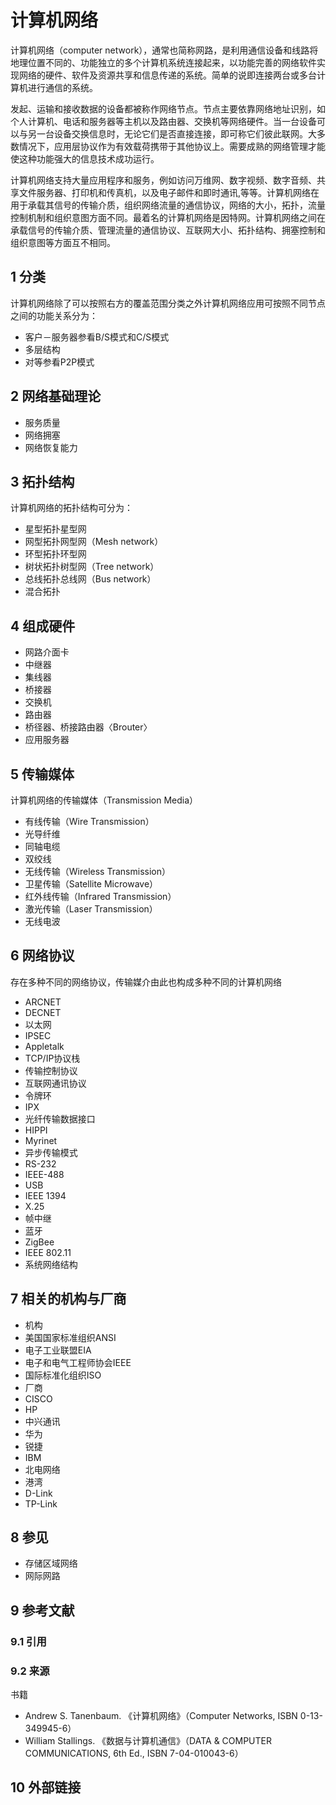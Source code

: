 # 计算机网络



计算机网络（computer network），通常也简称网路，是利用通信设备和线路将地理位置不同的、功能独立的多个计算机系统连接起来，以功能完善的网络软件实现网络的硬件、软件及资源共享和信息传递的系统。简单的说即连接两台或多台计算机进行通信的系统。

发起、运输和接收数据的设备都被称作网络节点。节点主要依靠网络地址识别，如个人计算机、电话和服务器等主机以及路由器、交换机等网络硬件。当一台设备可以与另一台设备交换信息时，无论它们是否直接连接，即可称它们彼此联网。大多数情况下，应用层协议作为有效载荷携带于其他协议上。需要成熟的网络管理才能使这种功能强大的信息技术成功运行。

计算机网络支持大量应用程序和服务，例如访问万维网、数字视频、数字音频、共享文件服务器、打印机和传真机，以及电子邮件和即时通讯,等等。计算机网络在用于承载其信号的传输介质，组织网络流量的通信协议，网络的大小，拓扑，流量控制机制和组织意图方面不同。最着名的计算机网络是因特网。计算机网络之间在承载信号的传输介质、管理流量的通信协议、互联网大小、拓扑结构、拥塞控制和组织意图等方面互不相同。



## 1 分类

计算机网络除了可以按照右方的覆盖范围分类之外计算机网络应用可按照不同节点之间的功能关系分为：

* 客户－服务器参看B/S模式和C/S模式
* 多层结构
* 对等参看P2P模式



## 2 网络基础理论

* 服务质量
* 网络拥塞
* 网络恢复能力



## 3 拓扑结构

计算机网络的拓扑结构可分为：

* 星型拓扑星型网
* 网型拓扑网型网（Mesh network）
* 环型拓扑环型网
* 树状拓扑树型网（Tree network）
* 总线拓扑总线网（Bus network）
* 混合拓扑



## 4 组成硬件

* 网路介面卡
* 中继器
* 集线器
* 桥接器
* 交换机
* 路由器
* 桥径器、桥接路由器〈Brouter〉
* 应用服务器



## 5 传输媒体

计算机网络的传输媒体（Transmission Media）

* 有线传输（Wire Transmission）
 * 光导纤维
 * 同轴电缆
 * 双绞线
* 无线传输（Wireless Transmission）
 * 卫星传输（Satellite Microwave）
 * 红外线传输（Infrared Transmission）
 * 激光传输（Laser Transmission）
 * 无线电波



## 6 网络协议

存在多种不同的网络协议，传输媒介由此也构成多种不同的计算机网络

* ARCNET
* DECNET
* 以太网
* IPSEC
* Appletalk
* TCP/IP协议栈
 * 传输控制协议
 * 互联网通讯协议
* 令牌环
* IPX
* 光纤传输数据接口
* HIPPI
* Myrinet
* 异步传输模式
* RS-232
* IEEE-488
* USB
* IEEE 1394
* X.25
* 帧中继
* 蓝牙
* ZigBee
* IEEE 802.11
* 系统网络结构



## 7 相关的机构与厂商

* 机构
 * 美国国家标准组织ANSI
 * 电子工业联盟EIA
 * 电子和电气工程师协会IEEE
 * 国际标准化组织ISO
* 厂商
 * CISCO
 * HP
 * 中兴通讯
 * 华为
 * 锐捷
 * IBM
 * 北电网络
 * 港湾
 * D-Link
 * TP-Link



## 8 参见

* 存储区域网络
* 网际网路



## 9 参考文献



### 9.1 引用



### 9.2 来源

 书籍

* Andrew S. Tanenbaum. 《计算机网络》（Computer Networks, ISBN 0-13-349945-6）
* William Stallings. 《数据与计算机通信》（DATA & COMPUTER COMMUNICATIONS, 6th Ed., ISBN 7-04-010043-6）



## 10 外部链接



